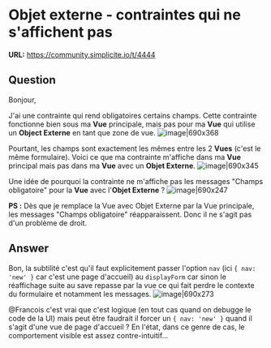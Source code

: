 # Objet externe - contraintes qui ne s'affichent pas

**URL:** https://community.simplicite.io/t/4444

## Question
Bonjour,

J'ai une contrainte qui rend obligatoires certains champs. Cette contrainte fonctionne bien sous ma **Vue** principale, mais pas pour ma **Vue** qui utilise un **Object Externe** en tant que zone de vue.
![image|690x368](upload://q8GVHy7fnULHsJJoNQMsAC8HQNp.png)

Pourtant, les champs sont exactement les mêmes entre les 2 **Vues** (c'est le même formulaire). Voici ce que ma contrainte m'affiche dans ma **Vue** principal mais pas dans ma **Vue** avec un **Objet Externe**.
![image|690x345](upload://gxCumBqCwLiMadB0k3vmg9iyBYY.png)

Une idée de pourquoi la contrainte ne m'affiche pas les messages "Champs obligatoire" pour la **Vue** avec l'**Objet Externe** ?
![image|690x247](upload://2Q3IZBPcZlsSJDSBafTIM3fgY55.png)


**PS :** Dès que je remplace la Vue avec Objet Externe par la Vue principale, les messages "Champs obligatoire" réapparaissent. Donc il ne s'agit pas d'un problème de droit.

## Answer
Bon, la subtilité c'est qu'il faut explicitement passer l'option `nav` (ici `{ nav: 'new' }` car c'est une page d'accueil) au `displayForm` car sinon le réaffichage suite au save repasse par la vue ce qui fait perdre le contexte du formulaire et notamment les messages.
![image|690x273](upload://ya0ap810H6Rz88j6XTHrpaPNgjX.png)


@Francois c'est vrai que c'est logique (en tout cas quand on debugge le code de la UI) mais peut être faudrait il forcer un `{ nav: 'new' }` quand il s'agit d'une vue de page d'accueil ? En l'état, dans ce genre de cas, le comportement visible est assez contre-intuitif...
